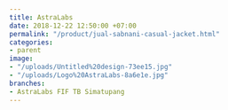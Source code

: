 ```yaml
---
title: AstraLabs
date: 2018-12-22 12:50:00 +07:00
permalink: "/product/jual-sabnani-casual-jacket.html"
categories:
- parent
image:
- "/uploads/Untitled%20design-73ee15.jpg"
- "/uploads/Logo%20AstraLabs-8a6e1e.jpg"
branches:
- AstraLabs FIF TB Simatupang
---
```



